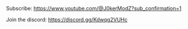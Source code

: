 Subscribe: https://www.youtube.com/@J0kerModZ?sub_confirmation=1

Join the discord: https://discord.gg/Kdwqg2VUHc
